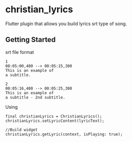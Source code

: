 # christian_lyrics

Flutter plugin that allows you build lyrics srt type of song.

## Getting Started

srt file format
```
1
00:05:00,400 --> 00:05:15,300
This is an example of
a subtitle.

2
00:05:16,400 --> 00:05:25,300
This is an example of
a subtitle - 2nd subtitle.
```
Using
```
final christianLyrics = ChristianLyrics();
christianLyrics.setLyricContent(lyricText);

//Build widget
christianLyrics.getLyric(context, isPlaying: true);
```
